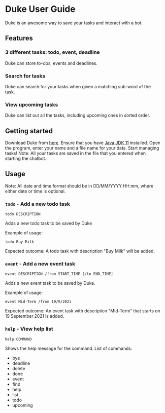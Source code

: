 # Duke User Guide
Duke is an awesome way to save your tasks and interact with a bot.
## Features
### 3 different tasks: todo, event, deadline

Duke can store to-dos, events and deadlines.

### Search for tasks
Duke can search for your tasks when given a matching sub-word of the task.
### View upcoming tasks
Duke can list out all the tasks, including upcoming ones in sorted order.
## Getting started
Download Duke from [here](https://github.com/chunweii/ip/releases).
Ensure that you have [Java JDK 11](https://www.oracle.com/java/technologies/javase-jdk11-downloads.html) installed.
Open the program, enter your name and a file name for your data.
Start managing tasks!
Note: All your tasks are saved in the file that you entered when starting the chatbot.

## Usage
Note: All date and time format should be in DD/MM/YYYY HH:mm, where either date or time is optional.

### `todo` - Add a new todo task
`todo DESCRIPTION`

Adds a new todo task to be saved by Duke

Example of usage:

`todo Buy Milk`

Expected outcome:  A todo task with description "Buy Milk" will be added.
### `event` - Add a new event task
`event DESCRIPTION /from START_TIME [/to END_TIME]`

Adds a new event task to be saved by Duke.

Example of usage:

`event Mid-Term /from 19/9/2021`

Expected outcome:  An event task with description "Mid-Term" that starts on 19 September 2021 is added.
### `help` - View help list
`help COMMAND`

Shows the help message for the command.
List of commands:

- bye
- deadline
- delete
- done
- event
- find
- help
- list
- todo
- upcoming
